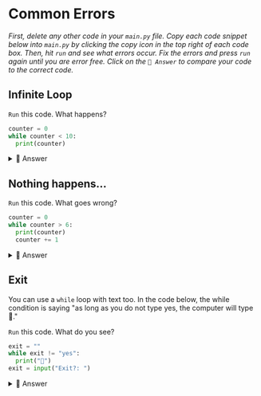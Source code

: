 # Common Errors

*First, delete any other code in your `main.py` file. Copy each code snippet below into `main.py` by clicking the copy icon in the top right of each code box. Then, hit `run` and see what errors occur. Fix the errors and press `run` again until you are error free. Click on the `👀 Answer` to compare your code to the correct code.*

## Infinite Loop

`Run` this code. What happens?
```python
counter = 0
while counter < 10:
  print(counter)
  ```
<details> <summary> 👀 Answer </summary>
  
You see a series of infinite 0s printing over and over. Why? You have created an infinite loop because the counter will always be less than 10 in this case. Manually stop the program and specify `counter +=1`.

```python
counter = 0
while counter < 10:
  print(counter)
  counter += 1
```
</details>

## Nothing happens...
`Run` this code. What goes wrong?

```python
counter = 0
while counter > 6:
  print(counter)
  counter += 1 
```
<details> <summary> 👀 Answer </summary>
  
The issue is the condition. It is the wrong way around. The inequality is saying when the counter is greater than 6 to add one. However, the counter is 0. Therefore, it is not greater than six to start. 

Fix this by sorting out the inequality to `<`.

</details>

## Exit
You can use a `while` loop with text too. In the code below, the while condition is saying "as long as you do not type yes, the computer will type 🥳."  

`Run` this code. What do you see?

```python
exit = ""
while exit != "yes":
  print("🥳")
exit = input("Exit?: ")
```

<details> <summary> 👀 Answer </summary>

Wait! No matter what you type, you get 🥳. Check your indentation. Change the variable that controls the condition *within* the loop itself.

```python
exit = ""
while exit != "yes":
  print("🥳")
  exit = input("Exit?: ")
```



</details>
